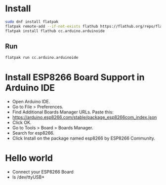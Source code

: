  
# Install 

```bash
sudo dnf install flatpak
flatpak remote-add --if-not-exists flathub https://flathub.org/repo/flathub.flatpakrepo
flatpak install flathub cc.arduino.arduinoide
```

## Run
```bash
flatpak run cc.arduino.arduinoide
``` 

# Install ESP8266 Board Support in Arduino IDE
- Open Arduino IDE.
- Go to File > Preferences.
- Find Additional Boards Manager URLs. Paste this:
- https://arduino.esp8266.com/stable/package_esp8266com_index.json
- Click OK.
- Go to Tools > Board > Boards Manager.
- Search for esp8266.
- Click Install on the package named esp8266 by ESP8266 Community.

# Hello world
- Connect your ESP8266 Board
- ls /dev/ttyUSB*
